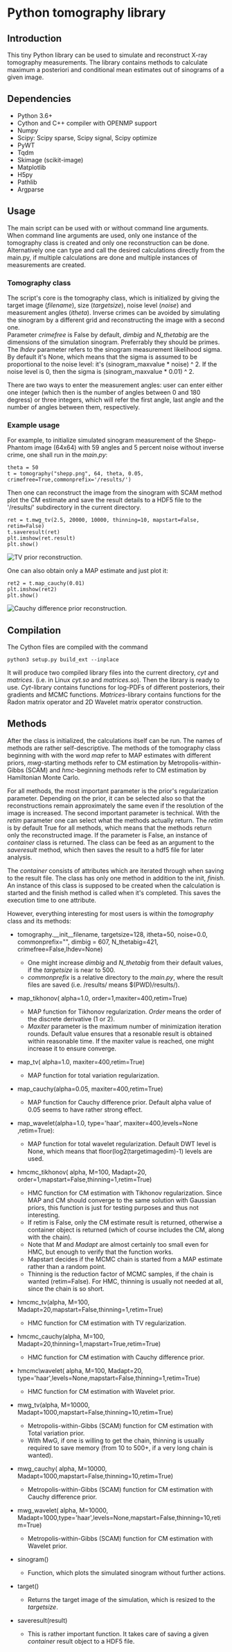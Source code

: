# Python tomography library

## Introduction
This tiny Python library can be used to simulate and reconstruct X-ray tomography measurements. The library contains methods to calculate maximum a posteriori and conditional mean estimates out of sinograms of a given image.

## Dependencies
- Python 3.6+
- Cython and C++ compiler with OPENMP support
- Numpy
- Scipy: Scipy sparse, Scipy signal, Scipy optimize
- PyWT
- Tqdm
- Skimage (scikit-image)
- Matplotlib
- H5py
- Pathlib
- Argparse

## Usage
The main script can be used with or without command line arguments. When command line arguments are used, only one instance of the tomography class is created and only one reconstruction can be done. Alternatively one can type and call the desired calculations directly from the main.py, if multiple calculations are done and multiple instances of measurements are created.
### Tomography class
The script's core is the tomography class, which is initialized by giving the target image (_filename_), size (_targetsize_), noise level (_noise_) and measurement angles (_itheta_).  Inverse crimes can be avoided by simulating the  sinogram by a different grid and reconstructing the image with a second one.  
Parameter _crimefree_ is False by default, _dimbig_ and _N\_thetabig_ are the dimensions of the simulation sinogram. Preferrably they should be primes. 
The _lhdev_ parameter refers to the sinogram measurement likelihood sigma. By default it's None, which means that the sigma is assumed to be proportional to the noise level: it's (sinogram\_maxvalue * noise) ^ 2. If the noise level is 0, then the sigma is (sinogram\_maxvalue * 0.01) ^ 2.

There are two ways to enter the  measurement angles: user can enter either one integer (which then is the number of angles between 0 and 180 degress) or three integers, which will refer the first angle, last angle and the number of angles between them, respectively.

### Example usage
For example, to initialize simulated sinogram measurement of the Shepp-Phantom image (64x64) with 59 angles and 5 percent noise without inverse crime, one shall run in the _main.py_:
~~~~
theta = 50
t = tomography("shepp.png", 64, theta, 0.05, crimefree=True,commonprefix='/results/')
~~~~

Then one can reconstruct the image from the sinogram with SCAM method plot the CM estimate and save the result details to a HDF5 file to the '/results/' subdirectory in the current directory.
~~~~
ret = t.mwg_tv(2.5, 20000, 10000, thinning=10, mapstart=False, retim=False)
t.saveresult(ret)
plt.imshow(ret.result)
plt.show()
~~~~
![TV prior reconstruction.](https://raw.githubusercontent.com/suurj/tomo/master/tv.png)

One can also obtain only a MAP estimate and just plot it:
~~~~
ret2 = t.map_cauchy(0.01)
plt.imshow(ret2)
plt.show()
~~~~
![Cauchy difference prior reconstruction.](https://raw.githubusercontent.com/suurj/tomo/master/cauchy.png)

## Compilation
The Cython files are compiled with the command
~~~~
python3 setup.py build_ext --inplace
~~~~
It will produce two compiled library files into the current directory, _cyt_ and _matrices_. (i.e. in Linux _cyt.so_ and _matrices.so_). Then the library is ready to use.  _Cyt_-library contains functions for log-PDFs of different posteriors, their gradients and MCMC functions.
_Matrices_-library contains functions for the Radon matrix operator and 2D Wavelet matrix operator construction. 


## Methods
After the class is initialized, the calculations itself can be run. The names of methods are rather self-descriptive. The methods of the tomography class beginning with  with the word _map_ refer to MAP estimates with different priors, _mwg_-starting methods refer to CM estimation by Metropolis-within-Gibbs (SCAM) and _hmc_-beginning methods refer to CM estimation by Hamiltonian Monte Carlo. 

For all methods, the most important  parameter is the prior's regularization parameter. Depending on the prior, it can be selected also so that the reconstructions remain approximately the same even if the resolution of the image is increased. The second important parameter is technical. With the _retim_ parameter one can select what the methods actually return. The _retim_ is by default True for all methods, which means that the methods return only the reconstructed image. If the parameter is False, an instance of _container_ class is returned. The class can be feed as an argument to the _saveresult_ method, which then saves the result to a hdf5 file for later analysis.

The _container_ consists of attributes which are iterated through when saving to the result file. The class has only one method in addition to the init, _finish_. An instance of this class  is supposed to be created when the calculation is started and the finish method is called when it's completed. This saves the execution time to one attribute.

However, everything interesting for most users is within the _tomography_ class and its methods:

- tomography.\_\_init\_\_filename, targetsize=128, itheta=50, noise=0.0,  commonprefix="", dimbig = 607, N\_thetabig=421, crimefree=False,lhdev=None)
    - One might increase _dimbig_  and _N\_thetabig_ from their default values, if the _targetsize_ is near to 500.
    - _commonprefix_ is a relative directory to the _main.py_, where the result files are saved (i.e. /results/ means $(PWD)/results/). 
    
- map\_tikhonov( alpha=1.0, order=1,maxiter=400,retim=True)
    - MAP function for Tikhonov regularization. _Order_ means the order of the discrete derivative (1 or 2). 
    - _Maxiter_ parameter is the maximum number of minimization iteration rounds. Default value ensures that a resonable result is obtained within reasonable time. If the maxiter value is reached, one might increase it to ensure converge.

-  map\_tv( alpha=1.0, maxiter=400,retim=True)
    - MAP function for total variation regularization.

- map\_cauchy(alpha=0.05, maxiter=400,retim=True)
    - MAP function for Cauchy difference prior. Default alpha value of 0.05 seems to have rather strong effect.
    
- map\_wavelet(alpha=1.0, type='haar', maxiter=400,levels=None ,retim=True):
    - MAP function for total wavelet regularization. Default DWT level is None, which means that floor(log2(targetimagedim)-1) levels are used.
    
- hmcmc\_tikhonov( alpha, M=100, Madapt=20, order=1,mapstart=False,thinning=1,retim=True)
    - HMC function for CM estimation with Tikhonov regularization. Since MAP and CM should converge to the same solution with Gaussian priors, this function is just for testing purposes and thus not interesting. 
    - If retim is False, only the CM estimate result is returned, otherwise a container object is returned (which of course includes the CM, along with the chain).
   - Note that _M_ and _Madapt_ are almost certainly too small even for HMC, but enough to verify that the function works.
   - Mapstart decides if the MCMC chain is started from a MAP estimate rather than a random point.
   - Thinning is the reduction factor of MCMC samples, if the chain is wanted (retim=False). For HMC, thinning is usually not needed at all, since the chain is so short.
    
- hmcmc\_tv(alpha, M=100, Madapt=20,mapstart=False,thinning=1,retim=True)
    - HMC function for CM estimation with TV regularization.
    
- hmcmc\_cauchy(alpha, M=100, Madapt=20,thinning=1,mapstart=True,retim=True)
    - HMC function for CM estimation with Cauchy difference prior.
    
- hmcmc\wavelet( alpha, M=100, Madapt=20, type='haar',levels=None,mapstart=False,thinning=1,retim=True)
    - HMC function for CM estimation with Wavelet prior.    
    
-  mwg\_tv(alpha, M=10000, Madapt=1000,mapstart=False,thinning=10,retim=True)
    - Metropolis-within-Gibbs (SCAM) function for CM estimation with Total variation prior.
    - With MwG, if one is willing to get the chain, thinning is usually required to save memory (from 10 to 500+, if a very long chain is wanted).
    
-  mwg\_cauchy( alpha, M=10000, Madapt=1000,mapstart=False,thinning=10,retim=True)
    - Metropolis-within-Gibbs (SCAM) function for CM estimation with Cauchy difference prior.
    
-  mwg\_wavelet( alpha, M=10000, Madapt=1000,type='haar',levels=None,mapstart=False,thinning=10,retim=True)
    - Metropolis-within-Gibbs (SCAM) function for CM estimation with Wavelet prior.    

- sinogram()
    - Function, which plots the simulated sinogram without further actions. 
    
- target()
    - Returns the target image of the simulation, which is resized to the _targetsize_.
    
- saveresult(result)
    - This is rather important function. It takes care of saving a given _container_ result object to a HDF5 file.
    

